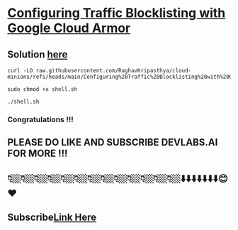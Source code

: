 # [Configuring Traffic Blocklisting with Google Cloud Armor](https://www.cloudskillsboost.google/focuses/19185?parent=catalog)

## Solution [here]()


```
curl -LO raw.githubusercontent.com/RaghavKripasthya/cloud-minions/refs/heads/main/Configuring%20Traffic%20Blocklisting%20with%20Google%20Cloud%20Armor/shell.sh

sudo chmod +x shell.sh

./shell.sh
```

### Congratulations !!!
## PLEASE DO LIKE AND SUBSCRIBE DEVLABS.AI FOR MORE !!!
## 👇🏼👇🏼👇🏼👇🏼👇🏼👇🏼👇🏼👇🏼👇🏼👇🏼👇🏼👇🏼👇🏼⬇️⬇️⬇️⬇️⬇️⬇️⬇️😊❤️
## Subscribe[Link Here]()
